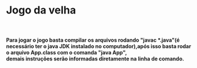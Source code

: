 <h1>Jogo da velha</h1><br>
<h4>Para jogar o jogo basta compilar os arquivos rodando "javac *.java"(é necessário ter o java JDK instalado no computador),após isso basta rodar o arquivo App.class com o comanda "java App",<br> demais instruções serão informadas diretamente na linha de comando.</h4>

